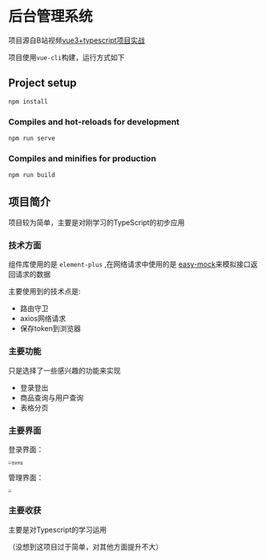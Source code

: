 # 后台管理系统

项目源自B站视频[vue3+typescript项目实战](https://www.bilibili.com/video/BV1nr4y1G73d/)

项目使用`vue-cli`构建，运行方式如下

## Project setup
```
npm install
```

### Compiles and hot-reloads for development
```
npm run serve
```

### Compiles and minifies for production
```
npm run build
```

## 项目简介

项目较为简单，主要是对刚学习的TypeScript的初步应用

### 技术方面

组件库使用的是 `element-plus` ,在网络请求中使用的是 [easy-mock]([](https://mock.presstime.cn))来模拟接口返回请求的数据

主要使用到的技术点是:

* 路由守卫
* axios网络请求
* 保存token到浏览器

### 主要功能

只是选择了一些感兴趣的功能来实现

* 登录登出
* 商品查询与用户查询
* 表格分页

### 主要界面

登录界面：

<img src="https://www.hualigs.cn/image/642185fe3a958.jpg" alt="登录界面" style="zoom: 40%;" />

管理界面：

<img src="https://www.hualigs.cn/image/642187a9dee3b.jpg" style="zoom:40%;" />

### 主要收获

主要是对Typescript的学习运用

（没想到这项目过于简单，对其他方面提升不大）

